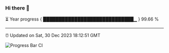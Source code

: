 ### Hi there 👋

⏳ Year progress { █████████████████████████████▁ } 99.66 %

---

⏰ Updated on Sat, 30 Dec 2023 18:12:51 GMT

![Progress Bar CI](https://github.com/liununu/liununu/workflows/Progress%20Bar%20CI/badge.svg)
